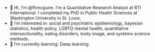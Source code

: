 - 👋 Hi, I’m @fhmcguire. I'm a Quantitative Research Analyst at RTI International. I completed my PhD in Public Health Sciences at Washington University in St. Louis.
- 👀 I’m interested in: social and psychiatric epidemiology, bayesian statistics, health policy, LGBTQ mental health, quantitative intersectionality, eating disorders, body image, and systems science methods.
- 🌱 I’m currently learning: Deep learning

<!---
fhmcguire/fhmcguire is a ✨ special ✨ repository because its `README.md` (this file) appears on your GitHub profile.
You can click the Preview link to take a look at your changes.
--->
